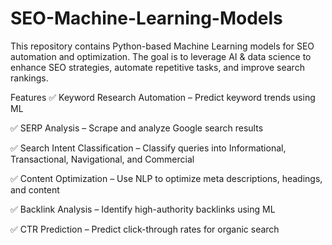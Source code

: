 # SEO-Machine-Learning-Models
This repository contains Python-based Machine Learning models for SEO automation and optimization. The goal is to leverage AI &amp; data science to enhance SEO strategies, automate repetitive tasks, and improve search rankings.

Features
✅ Keyword Research Automation – Predict keyword trends using ML

✅ SERP Analysis – Scrape and analyze Google search results

✅ Search Intent Classification – Classify queries into Informational, Transactional, Navigational, and Commercial

✅ Content Optimization – Use NLP to optimize meta descriptions, headings, and content

✅ Backlink Analysis – Identify high-authority backlinks using ML

✅ CTR Prediction – Predict click-through rates for organic search
